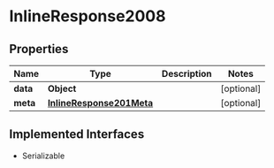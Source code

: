 

# InlineResponse2008


## Properties

Name | Type | Description | Notes
------------ | ------------- | ------------- | -------------
**data** | **Object** |  |  [optional]
**meta** | [**InlineResponse201Meta**](InlineResponse201Meta.md) |  |  [optional]


## Implemented Interfaces

* Serializable



